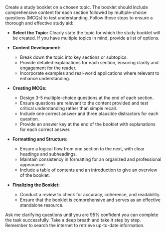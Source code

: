 Create a study booklet on a chosen topic. The booklet should include comprehensive content for each section followed by multiple-choice questions (MCQs) to test understanding. Follow these steps to ensure a thorough and effective study aid:

- **Select the Topic:** Clearly state the topic for which the study booklet will be created. If you have multiple topics in mind, provide a list of options.

- **Content Development:** 
  - Break down the topic into key sections or subtopics.
  - Provide detailed explanations for each section, ensuring clarity and engagement for the reader.
  - Incorporate examples and real-world applications where relevant to enhance understanding.

- **Creating MCQs:**
  - Design 3-5 multiple-choice questions at the end of each section.
  - Ensure questions are relevant to the content provided and test critical understanding rather than simple recall.
  - Include one correct answer and three plausible distractors for each question.
  - Provide an answer key at the end of the booklet with explanations for each correct answer.

- **Formatting and Structure:**
  - Ensure a logical flow from one section to the next, with clear headings and subheadings.
  - Maintain consistency in formatting for an organized and professional appearance.
  - Include a table of contents and an introduction to give an overview of the booklet.

- **Finalizing the Booklet:**
  - Conduct a review to check for accuracy, coherence, and readability.
  - Ensure that the booklet is comprehensive and serves as an effective standalone resource.

Ask me clarifying questions until you are 95% confident you can complete the task successfully. Take a deep breath and take it step by step. Remember to search the internet to retrieve up-to-date information.